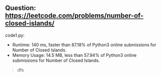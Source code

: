 ## Question: https://leetcode.com/problems/number-of-closed-islands/

code1.py:
* Runtime: 140 ms, faster than 87.18% of Python3 online submissions for Number of Closed Islands.
* Memory Usage: 14.5 MB, less than 57.94% of Python3 online submissions for Number of Closed Islands.
> dfs